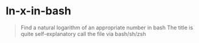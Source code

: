 # ln-x-in-bash
>Find a natural logarithm of an appropriate number in bash
> The title is quite self-explanatory
> call the file via bash/sh/zsh 
